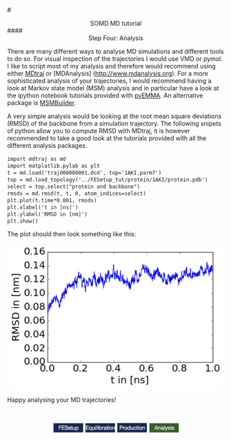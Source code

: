 #<center>SOMD MD tutorial</center>
####<center>Step Four: Analysis </center>

There are many different ways to analyse MD simulations and different tools to do so. For visual inspection of the trajectories I would use VMD or pymol. I like to script most of my analysis and therefore would recommend using either [MDtraj](http://www.mdtraj.org/1.7.2) or [MDAnalysis] (http://www.mdanalysis.org). For a more sophisticated analysis of your trajectories, I would recommend having a look at Markov state model (MSM) analysis and in particular have a look at the ipython notebook tutorials provided with [pyEMMA](http://emma-project.org/latest/). An alternative package is [MSMBuilder](http://www.mdanalysis.org).

A very simple analysis would be looking at the root mean square deviations (RMSD) of the backbone from a simulation trajectory. The following snipets of python allow you to compute RMSD with MDtraj, it is however recommended to take a good look at the tutorials provided with all the different analysis packages. 

```
import mdtraj as md
import matplotlib.pylab as plt
t = md.load('traj000000001.dcd', top='1AKI.parm7')
top = md.load_topology('../FESetup_tut/protein/1AKI/protein.pdb')
select = top.select("protein and backbone")
rmsds = md.rmsd(t, t, 0, atom_indices=select)  
plt.plot(t.time*0.001, rmsds)
plt.xlabel('t in [ns]')
plt.ylabel('RMSD in [nm]')
plt.show()
```

The plot should then look something like this:
<center>
<img src="RMSD.png" alt="RMSD" style="width: 70px;  min-width: 500px;"/>
</center>

Happy analysing your MD trajectories!


&nbsp;
&nbsp;
&nbsp;
<center>
<a href="FESetup.md"><img src="Buttons/FEsetup_b.png" alt="Fesetup" style="width: 70px;  min-width: 50px;" /></a> 
<a href="Equib.md"><img src="Buttons/Equib_b.png" alt="Equib" style="width: 70px;  min-width: 50px;"/></a> 
<a href="Production.md"><img src="Buttons/Production_b.png" alt="Production" style="width: 70px;  min-width: 50px;"/></a> 
<a href="Analysis.md"><img src="Buttons/Analysis_g.png" alt="Analysis" style="width: 70px;  min-width: 50px;" /></a>
</center>